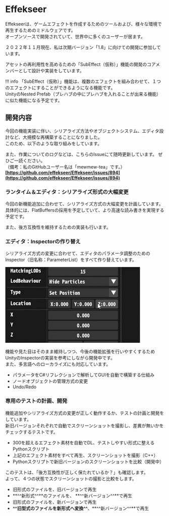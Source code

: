 # Effekseer

Effekseerは、ゲームエフェクトを作成するためのツールおよび、様々な環境で再生するためのミドルウェアです。  
オープンソースで開発されていて、世界中に多くのユーザーが居ます。

２０２２年１１月現在、私は次期バージョン「1.8」に向けての開発に参加しています。  

アセットの再利用性を高めるための「SubEffect（仮称）」機能の開発のコアメンバーとして設計や実装をしています。  

!!! info
    「SubEffect（仮称）」機能は、複数のエフェクトを組み合わせて、１つのエフェクトにすることができるようになる機能です。  
    UnityのNested Prefab（プレハブの中にプレハブを入れることが出来る機能）に似た機能になる予定です。

## 開発内容

今回の機能実装に伴い、シリアライズ方法やオブジェクトシステム、エディタ設計など、大規模な再構築することになりました。  
このため、以下のような取り組みをしています。

また、作業についてのログなどは、こちらのIssueにて随時更新しています。
ぜひご一読ください。  
（備考：私のGitHubユーザー名は「mewmew-tea」です。）
**[https://github.com/effekseer/Effekseer/issues/894](https://github.com/effekseer/Effekseer/issues/894)**

### ランタイム＆エディタ：シリアライズ形式の大幅変更

今回の新機能追加に合わせて、シリアライズ方式の大幅変更を計画しています。  
具体的には、FlatBuffersの採用を予定していて、より高速な読み書きを実現する予定です。  

また、後方互換性を維持するための実装も行います。

### エディタ：Inspectorの作り替え

シリアライズ方式の変更に合わせて、エディタのパラメータ調整のためのInspector（旧名称：ParameterList）をすべて作り替えています。   

![](../../images/effekseer_inspector.gif)

機能や見た目はそのまま維持しつつ、今後の機能拡張を行いやすくするためUnityのInspectorの実装を参考にしながら開発中です。   
また、多言語へのローカライズにも対応しています。

- パラメータをC#リフレクションで解析してGUIを自動で構築する仕組み
- ノードオブジェクトの管理方式の変更
- Undo/Redo

### 専用のテストの計画、開発

機能追加やシリアライズ方式の変更が正しく動作するか、テストの計画と開発をしています。  
新旧バージョンそれぞれで自動でスクリーンショットを撮影し、差異が無いかをチェックするテストです。  

- 300を超えるエフェクト素材を自動でDL、テストしやすい形式に整えるPythonスクリプト
- 上記のエフェクト素材をすべて再生、スクリーンショットを撮影（C++）
- Pythonスクリプトで新旧バージョンのスクリーンショットを比較（開発中）

このテストは、「後方互換性が正しく保たれているか？」も確認します。  
よって、４つの状態でスクリーンショットの撮影と比較をします。

- 旧形式のファイルを、旧バージョンで再生
- **^^新形式^^**のファイルを、 **^^新バージョン^^**で再生
- 旧形式のファイルを、新バージョンで再生
- **^^旧型式のファイルを新形式へ変換^^**、**^^新バージョン^^**で再生


